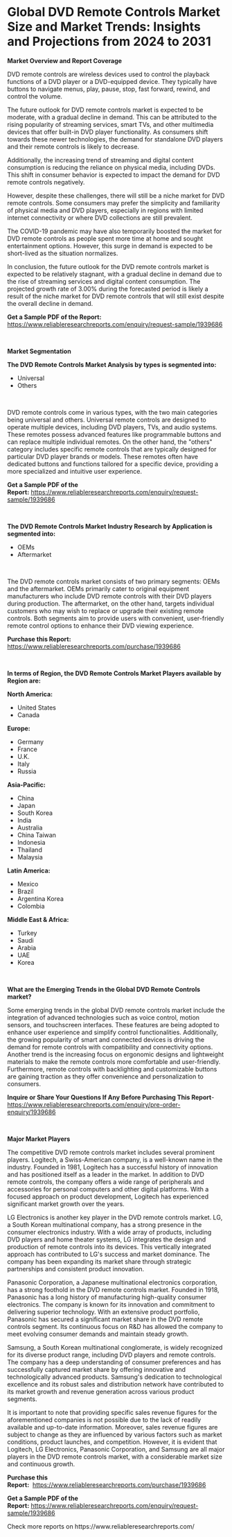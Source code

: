 <p><h1>Global DVD Remote Controls Market Size and Market Trends: Insights and Projections from 2024 to 2031</h1></p><p><strong>Market Overview and Report Coverage</strong></p>
<p><p>DVD remote controls are wireless devices used to control the playback functions of a DVD player or a DVD-equipped device. They typically have buttons to navigate menus, play, pause, stop, fast forward, rewind, and control the volume.</p><p>The future outlook for DVD remote controls market is expected to be moderate, with a gradual decline in demand. This can be attributed to the rising popularity of streaming services, smart TVs, and other multimedia devices that offer built-in DVD player functionality. As consumers shift towards these newer technologies, the demand for standalone DVD players and their remote controls is likely to decrease.</p><p>Additionally, the increasing trend of streaming and digital content consumption is reducing the reliance on physical media, including DVDs. This shift in consumer behavior is expected to impact the demand for DVD remote controls negatively.</p><p>However, despite these challenges, there will still be a niche market for DVD remote controls. Some consumers may prefer the simplicity and familiarity of physical media and DVD players, especially in regions with limited internet connectivity or where DVD collections are still prevalent.</p><p>The COVID-19 pandemic may have also temporarily boosted the market for DVD remote controls as people spent more time at home and sought entertainment options. However, this surge in demand is expected to be short-lived as the situation normalizes.</p><p>In conclusion, the future outlook for the DVD remote controls market is expected to be relatively stagnant, with a gradual decline in demand due to the rise of streaming services and digital content consumption. The projected growth rate of 3.00% during the forecasted period is likely a result of the niche market for DVD remote controls that will still exist despite the overall decline in demand.</p></p>
<p><strong>Get a Sample PDF of the Report:</strong> <a href="https://www.reliableresearchreports.com/enquiry/request-sample/1939686">https://www.reliableresearchreports.com/enquiry/request-sample/1939686</a></p>
<p>&nbsp;</p>
<p><strong>Market Segmentation</strong></p>
<p><strong>The DVD Remote Controls Market Analysis by types is segmented into:</strong></p>
<p><ul><li>Universal</li><li>Others</li></ul></p>
<p>&nbsp;</p>
<p><p>DVD remote controls come in various types, with the two main categories being universal and others. Universal remote controls are designed to operate multiple devices, including DVD players, TVs, and audio systems. These remotes possess advanced features like programmable buttons and can replace multiple individual remotes. On the other hand, the "others" category includes specific remote controls that are typically designed for particular DVD player brands or models. These remotes often have dedicated buttons and functions tailored for a specific device, providing a more specialized and intuitive user experience.</p></p>
<p><strong>Get a Sample PDF of the Report:</strong>&nbsp;<a href="https://www.reliableresearchreports.com/enquiry/request-sample/1939686">https://www.reliableresearchreports.com/enquiry/request-sample/1939686</a></p>
<p>&nbsp;</p>
<p><strong>The DVD Remote Controls Market Industry Research by Application is segmented into:</strong></p>
<p><ul><li>OEMs</li><li>Aftermarket</li></ul></p>
<p>&nbsp;</p>
<p><p>The DVD remote controls market consists of two primary segments: OEMs and the aftermarket. OEMs primarily cater to original equipment manufacturers who include DVD remote controls with their DVD players during production. The aftermarket, on the other hand, targets individual customers who may wish to replace or upgrade their existing remote controls. Both segments aim to provide users with convenient, user-friendly remote control options to enhance their DVD viewing experience.</p></p>
<p><strong>Purchase this Report:</strong>&nbsp; <a href="https://www.reliableresearchreports.com/purchase/1939686">https://www.reliableresearchreports.com/purchase/1939686</a></p>
<p>&nbsp;</p>
<p><strong>In terms of Region, the DVD Remote Controls Market Players available by Region are:</strong></p>
<p>
    <p> <strong> North America: </strong>
        <ul>
            <li>United States</li>
            <li>Canada</li>
        </ul>
        </p> 
    <p> <strong> Europe: </strong>
        <ul>
            <li>Germany</li>
            <li>France</li>
            <li>U.K.</li>
            <li>Italy</li>
            <li>Russia</li>
        </ul>
        </p> 
    <p> <strong> Asia-Pacific: </strong>
        <ul>
            <li>China</li>
            <li>Japan</li>
            <li>South Korea</li>
            <li>India</li>
            <li>Australia</li>
            <li>China Taiwan</li>
            <li>Indonesia</li>
            <li>Thailand</li>
            <li>Malaysia</li>
        </ul>
        </p> 
    <p> <strong> Latin America: </strong>
        <ul>
            <li>Mexico</li>
            <li>Brazil</li>
            <li>Argentina Korea</li>
            <li>Colombia</li>
        </ul>
        </p> 
    <p> <strong> Middle East & Africa: </strong>
        <ul>
            <li>Turkey</li>
            <li>Saudi</li>
            <li>Arabia</li>
            <li>UAE</li>
            <li>Korea</li>
        </ul>
    </p>
    </p>
<p>&nbsp;</p>
<p><strong>What are the Emerging Trends in the Global DVD Remote Controls market?</strong></p>
<p><p>Some emerging trends in the global DVD remote controls market include the integration of advanced technologies such as voice control, motion sensors, and touchscreen interfaces. These features are being adopted to enhance user experience and simplify control functionalities. Additionally, the growing popularity of smart and connected devices is driving the demand for remote controls with compatibility and connectivity options. Another trend is the increasing focus on ergonomic designs and lightweight materials to make the remote controls more comfortable and user-friendly. Furthermore, remote controls with backlighting and customizable buttons are gaining traction as they offer convenience and personalization to consumers.</p></p>
<p><strong>Inquire or Share Your Questions If Any Before Purchasing This Report</strong>- <a href="https://www.reliableresearchreports.com/enquiry/pre-order-enquiry/1939686">https://www.reliableresearchreports.com/enquiry/pre-order-enquiry/1939686</a></p>
<p>&nbsp;</p>
<p><strong>Major Market Players</strong></p>
<p><p>The competitive DVD remote controls market includes several prominent players. Logitech, a Swiss-American company, is a well-known name in the industry. Founded in 1981, Logitech has a successful history of innovation and has positioned itself as a leader in the market. In addition to DVD remote controls, the company offers a wide range of peripherals and accessories for personal computers and other digital platforms. With a focused approach on product development, Logitech has experienced significant market growth over the years.</p><p>LG Electronics is another key player in the DVD remote controls market. LG, a South Korean multinational company, has a strong presence in the consumer electronics industry. With a wide array of products, including DVD players and home theater systems, LG integrates the design and production of remote controls into its devices. This vertically integrated approach has contributed to LG's success and market dominance. The company has been expanding its market share through strategic partnerships and consistent product innovation.</p><p>Panasonic Corporation, a Japanese multinational electronics corporation, has a strong foothold in the DVD remote controls market. Founded in 1918, Panasonic has a long history of manufacturing high-quality consumer electronics. The company is known for its innovation and commitment to delivering superior technology. With an extensive product portfolio, Panasonic has secured a significant market share in the DVD remote controls segment. Its continuous focus on R&D has allowed the company to meet evolving consumer demands and maintain steady growth.</p><p>Samsung, a South Korean multinational conglomerate, is widely recognized for its diverse product range, including DVD players and remote controls. The company has a deep understanding of consumer preferences and has successfully captured market share by offering innovative and technologically advanced products. Samsung's dedication to technological excellence and its robust sales and distribution network have contributed to its market growth and revenue generation across various product segments.</p><p>It is important to note that providing specific sales revenue figures for the aforementioned companies is not possible due to the lack of readily available and up-to-date information. Moreover, sales revenue figures are subject to change as they are influenced by various factors such as market conditions, product launches, and competition. However, it is evident that Logitech, LG Electronics, Panasonic Corporation, and Samsung are all major players in the DVD remote controls market, with a considerable market size and continuous growth.</p></p>
<p><strong>Purchase this Report:</strong>&nbsp;&nbsp;<a href="https://www.reliableresearchreports.com/purchase/1939686">https://www.reliableresearchreports.com/purchase/1939686</a></p>
<p></p>
<p><strong>Get a Sample PDF of the Report:</strong>&nbsp;<a href="https://www.reliableresearchreports.com/enquiry/request-sample/1939686">https://www.reliableresearchreports.com/enquiry/request-sample/1939686</a></p>
<p>Check more reports on https://www.reliableresearchreports.com/</p>